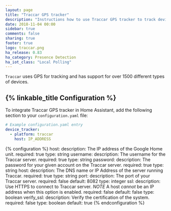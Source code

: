 ```yaml
---
layout: page
title: "Traccar GPS tracker"
description: "Instructions how to use Traccar GPS tracker to track devices in Home Assistant."
date: 2018-11-04 00:00
sidebar: true
comments: false
sharing: true
footer: true
logo: traccar.png
ha_release: 0.83
ha_category: Presence Detection
ha_iot_class: "Local Polling"
---
```


`Traccar` uses GPS for tracking and has support for over 1500 different types of devices.

## {% linkable_title Configuration %}

To integrate Traccar GPS tracker in Home Assistant, add the following section to your `configuration.yaml` file:

```yaml
# Example configuration.yaml entry
device_tracker:
  - platform: traccar
    host: IP_ADDRESS
```

{% configuration %}
host:
  description: The IP address of the Google Home unit.
  required: true
  type: string
username:
  description: The username for the Traccar server.
  required: true
  type: string
password:
  description: The password for your given account on the Traccar server.
  required: true
  type: string
host:
  description: The DNS name or IP Address of the server running Traccar.
  required: true
  type: string
port:
  description: The port of your Traccar server.
  required: false
  default: 8082
  type: integer
ssl:
  description: Use HTTPS to connect to Traccar server. *NOTE* A host *cannot* be an IP address when this option is enabled.
  required: false
  default: false
  type: boolean
verify_ssl:
  description: Verify the certification of the system.
  required: false
  type: boolean
  default: true
{% endconfiguration %}

[googlehomeapi]: https://rithvikvibhu.github.io/GHLocalApi/